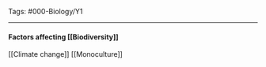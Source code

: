 Tags: #000-Biology/Y1

---
#### Factors affecting [[Biodiversity]]
[[Climate change]]
[[Monoculture]]
